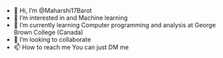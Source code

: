 - 👋 Hi, I’m @Maharshi17Barot
- 👀 I’m interested in and Machine learning
- 🌱 I’m currently learning Computer programming and analysis at George Brown College (Canada)
- 💞️ I’m looking to collaborate
- 📫 How to reach me You can just DM me

<!---
Maharshi17Barot/Maharshi17Barot is a ✨ special ✨ repository because its `README.md` (this file) appears on your GitHub profile.
You can click the Preview link to take a look at your changes.
--->
